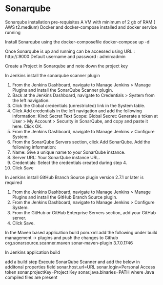 # Sonarqube
Sonarqube installation pre-requisites
A VM with minimum of 2 gb of RAM ( AWS t2.medium)
Docker and docker-compose installed and docker service running

Install Sonarqube using the docker-composefile
docker-compose up -d 

Once Sonarqube is up and running can be accessed using URL : http://<IP address>:9000
Default username and password : admin:admin

Create a Project in Sonarqube and note down the project key

In Jenkins install the sonarqube  scanner plugin 
1. From the Jenkins Dashboard, navigate to Manage Jenkins > Manage Plugins and install the SonarQube Scanner plugin.
2. Back at the Jenkins Dashboard, navigate to Credentials > System from the left navigation.
3. Click the Global credentials (unrestricted) link in the System table.
4. Click Add credentials in the left navigation and add the following information:
      Kind: Secret Text
      Scope: Global
      Secret: Generate a token at User > My Account > Security in SonarQube, and copy and paste it here.
    Click OK.
5. From the Jenkins Dashboard, navigate to Manage Jenkins > Configure System.
6. From the SonarQube Servers section, click Add SonarQube. Add the following information:
7. Name: Give a unique name to your SonarQube instance.
8. Server URL: Your SonarQube instance URL.
9. Credentials: Select the credentials created during step 4.
10. Click Save
  
In Jenkins install GitHub Branch Source plugin version 2.7.1 or later is required

1. From the Jenkins Dashboard, navigate to Manage Jenkins > Manage Plugins and install the GitHub Branch Source plugin.
2. From the Jenkins Dashboard, navigate to Manage Jenkins > Configure System.
3. From the GitHub or GitHub Enterprise Servers section, add your GitHub server.
4. Click Save.
  

In the Maven based application build pom.xml add the following under build management -> plugins and push the changes to Github
          <plugin>
        <groupId>org.sonarsource.scanner.maven</groupId>
        <artifactId>sonar-maven-plugin</artifactId>
        <version>3.7.0.1746</version>
      </plugin>

  In Jenkins application build 
  
add a build step Execute SonarQube  Scanner and add the below in additonal properties field
  sonar.host.url=URL
sonar.login=Personal Access token
sonar.projectKey=Project Key
sonar.java.binaries=PATH where Java compiled files are present
  
